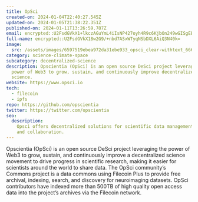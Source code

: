 ```yaml
---
title: OpSci
created-on: 2024-01-04T22:40:27.545Z
updated-on: 2024-01-05T21:38:22.351Z
published-on: 2024-01-11T13:26:59.787Z
email: encrypted::U2FsdGVkX1+lkczAGuYmL4iIsNP427oyh4R9c6KjbOn249wGISgEEPEKvOvaMfmg
full-name: encrypted::U2FsdGVkX18w2G9/+nbd7ASxWTyqNSbDXL6AiQ3N40k=
image:
  src: /assets/images/6597519ebea972da31ebe933_opsci_clear-withtext_666x206.png
category: science-climate-space
subcategory: decentralized-science
description: Opscientia (OpSci) is an open source DeSci project leveraging the
  power of Web3 to grow, sustain, and continuously improve decentralized
  science.
website: https://www.opsci.io
tech:
  - filecoin
  - ipfs
repo: https://github.com/opscientia
twitter: https://twitter.com/opscientia
seo:
  description:
    Opsci offers decentralized solutions for scientific data management
    and collaboration.
---
```


Opscientia (OpSci) is an open source DeSci project leveraging the power of Web3 to grow, sustain, and continuously improve a decentralized science movement to drive progress in scientific research, making it easier for scientists around the world to share data. The OpSci community’s Commons project is a data commons using Filecoin Plus to provide free archival, indexing, search, and discovery for neuroimaging datasets. OpSci contributors have indexed more than 500TB of high quality open access data into the project’s archives via the Filecoin network.

